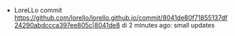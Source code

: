 * LoreLLo commit <https://github.com/lorello/lorello.github.io/commit/8041de80f71855137df24290abdccca397ee805c|8041de8> di 2 minutes ago: small updates

